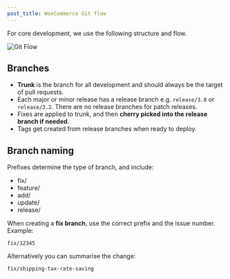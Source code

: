 ```yaml
---
post_title: WooCommerce Git flow
---
```


For core development, we use the following structure and flow.

![Git Flow](https://woocommerce.files.wordpress.com/2023/10/flow-1.png)

## Branches

* **Trunk** is the branch for all development and should always be the target of pull requests.
* Each major or minor release has a release branch e.g. `release/3.0` or `release/3.2`. There are no release branches for patch releases.
* Fixes are applied to trunk, and then **cherry picked into the release branch if needed**.
* Tags get created from release branches when ready to deploy.

## Branch naming

Prefixes determine the type of branch, and include:

* fix/
* feature/
* add/
* update/
* release/

When creating a **fix branch**, use the correct prefix and the issue number. Example:

``` text
fix/12345
```

Alternatively you can summarise the change:

``` text
fix/shipping-tax-rate-saving
```
